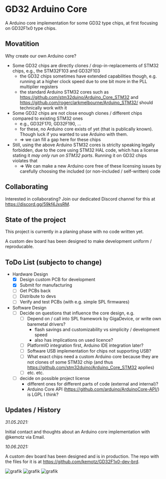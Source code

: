 # GD32 Arduino Core

A Arduino core implementation for some GD32 type chips, at first focusing on GD32F1x0 type chips. 

## Movatition

Why create our own Arduino core? 

* Some GD32 chips are directly clones / drop-in-replacements of STM32 chips, e.g., the STM32F103 and GD32F103
   * the GD32 chips sometimes have extended capabilities though, e.g. running at a higher clock speed due to one bit more in the PLL multiplier registers
   * the standard Arduino STM32 cores such as https://github.com/stm32duino/Arduino_Core_STM32 and https://github.com/rogerclarkmelbourne/Arduino_STM32/ should technically work with it
* Some GD32 chips are not close enough clones / different chips compared to existing STM32 ones
    * e.g., GD32F170, GD32F190, ...
    * for these, no Arduino core exists of yet (that is publically known). Though luck if you wanted to use Arduino with them.
    * => we can fill a gap here for these chips
* Still, using the above Arduino STM32 cores is striclty speaking legally forbidden, due to the core using STM32 HAL code, which has a license stating it *may only run on STM32 parts*. Running it on GD32 chips violates that
   * => We can make a new Arduino core free of these licensing issues by carefully choosing the included (or non-included / self-written) code

## Collaborating

Interested in collaborating? Join our dedicated Discord channel for this at https://discord.gg/59kf4JxsRM.

## State of the project

This project is currently in a planing phase with no code written yet. 

A custom dev board has been designed to make development uniform / reproducable.

## ToDo List (subjecto to change)

* Hardware Design
   * [X] Design custom PCB for development
   * [X] Submit for manufacturing
   * [ ] Get PCBs back
   * [ ] Distribute to devs
   * [ ] Verify and test PCBs (with e.g. simple SPL firmwares)
* Software Design
   * [ ] Decide on questions that influence the core design, e.g.
      * [ ] Depend on / call into SPL framework by GigaDevice, or write own baremetal drivers?
           * flash savings and customizability vs simplicity / development speed
           * also has implications on used licence? 
      * [ ] PlatformIO integration first, Arduino IDE integration later? 
      * [ ] Software USB implementation for chips not supporting USB? 
      * [ ] What exact chips need a custom Arduino core because they are not clones of some STM32 chip (and thus https://github.com/stm32duino/Arduino_Core_STM32 applies) 
      * [ ] etc. etc.
   * [ ] decide on possible project license 
        * different ones for different parts of code (external and internal)?
        * Arduino Core API (https://github.com/arduino/ArduinoCore-API/) is LGPL I think?
## Updates / History

_31.05.2021:_

Initial contact and thoughts about an Arduino core implementation with @kemotz via Email.

_10.06.2021:_

A custom dev board has been designed and is in production. The repo with the files for it is at https://github.com/kemotz/GD32F1x0-dev-brd. 

![grafik](https://user-images.githubusercontent.com/26485477/121490451-4eab5380-c9d5-11eb-867f-b4cba305374b.png)
![grafik](https://user-images.githubusercontent.com/26485477/121490465-53700780-c9d5-11eb-8b05-18b1cfc1b38f.png)
![grafik](https://user-images.githubusercontent.com/26485477/121490480-579c2500-c9d5-11eb-8b5b-e1f91f3fcd5e.png)
